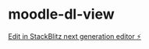 # moodle-dl-view

[Edit in StackBlitz next generation editor ⚡️](https://stackblitz.com/~/github.com/BenjaminDerProgrammierer/moodle-dl-view)